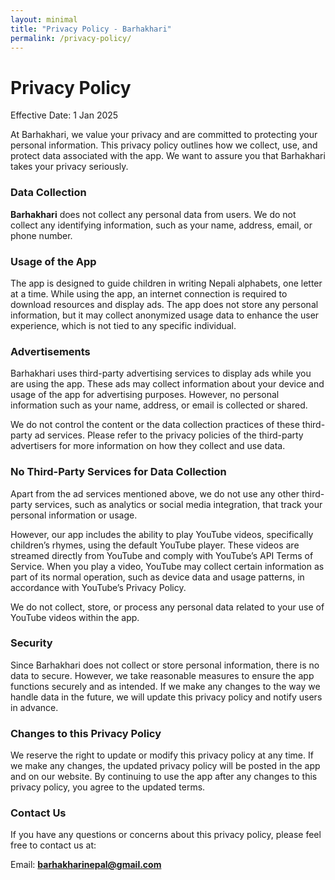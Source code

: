 ```yaml
---
layout: minimal
title: "Privacy Policy - Barhakhari"
permalink: /privacy-policy/
---
```



<style>

  /* Hide default Jekyll page title and header */
  h1.page-title {
    display: none;
  }

  header {
    display: none;
  }
</style>

# Privacy Policy


Effective Date: 1 Jan 2025


At Barhakhari, we value your privacy and are committed to protecting your personal information. This privacy policy outlines how we collect, use, and protect data associated with the app. We want to assure you that Barhakhari takes your privacy seriously.

### Data Collection

**Barhakhari** does not collect any personal data from users. We do not collect any identifying information, such as your name, address, email, or phone number.

### Usage of the App

The app is designed to guide children in writing Nepali alphabets, one letter at a time. While using the app, an internet connection is required to download resources and display ads. The app does not store any personal information, but it may collect anonymized usage data to enhance the user experience, which is not tied to any specific individual.

### Advertisements

Barhakhari uses third-party advertising services to display ads while you are using the app. These ads may collect information about your device and usage of the app for advertising purposes. However, no personal information such as your name, address, or email is collected or shared.

We do not control the content or the data collection practices of these third-party ad services. Please refer to the privacy policies of the third-party advertisers for more information on how they collect and use data.

### No Third-Party Services for Data Collection

Apart from the ad services mentioned above, we do not use any other third-party services, such as analytics or social media integration, that track your personal information or usage.

However, our app includes the ability to play YouTube videos, specifically children’s rhymes, using the default YouTube player. These videos are streamed directly from YouTube and comply with YouTube’s API Terms of Service. When you play a video, YouTube may collect certain information as part of its normal operation, such as device data and usage patterns, in accordance with YouTube’s Privacy Policy.

We do not collect, store, or process any personal data related to your use of YouTube videos within the app.

### Security

Since Barhakhari does not collect or store personal information, there is no data to secure. However, we take reasonable measures to ensure the app functions securely and as intended. If we make any changes to the way we handle data in the future, we will update this privacy policy and notify users in advance.

### Changes to this Privacy Policy

We reserve the right to update or modify this privacy policy at any time. If we make any changes, the updated privacy policy will be posted in the app and on our website. By continuing to use the app after any changes to this privacy policy, you agree to the updated terms.

### Contact Us

If you have any questions or concerns about this privacy policy, please feel free to contact us at:

Email: <b>barhakharinepal@gmail.com</b> 
